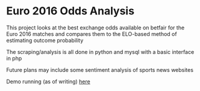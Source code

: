 # Euro 2016 Odds Analysis

This project looks at the best exchange odds available on betfair for the Euro 2016 matches and compares them to the ELO-based method of estimating outcome probability

The scraping/analysis is all done in python and mysql with a basic interface in php

Future plans may include some sentiment analysis of sports news websites

Demo running (as of writing) <a href='http://nowaycomputer.com/euro2016'>here</a>

    